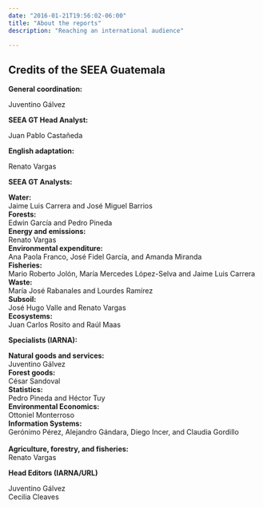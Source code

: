 ```yaml
---
date: "2016-01-21T19:56:02-06:00"
title: "About the reports"
description: "Reaching an international audience"

---
```


<h2 id="credits">Credits of the SEEA Guatemala</h2>

<p><strong>General coordination:</strong></p>
<p>Juventino Gálvez</p>
<p><strong>SEEA GT Head Analyst:</strong></p>
<p>Juan Pablo Castañeda</p>
<p><strong>English adaptation:</strong></p>
<p>Renato Vargas</p>
<p><strong>SEEA GT Analysts:</strong></p>
<p><strong>Water:</strong><br>Jaime Luis Carrera and José Miguel Barrios<br> <strong>Forests:</strong> <br>Edwin García and Pedro Pineda<br> <strong>Energy and emissions:</strong> <br>Renato Vargas<br> <strong>Environmental expenditure:</strong> <br>Ana Paola Franco, José Fidel García, and Amanda Miranda<br> <strong>Fisheries:</strong> <br>Mario Roberto Jolón, María Mercedes López-Selva and Jaime Luis Carrera<br> <strong>Waste:</strong> <br>María José Rabanales and Lourdes Ramírez<br> <strong>Subsoil:</strong> <br>José Hugo Valle and Renato Vargas<br> <strong>Ecosystems:</strong> <br>Juan Carlos Rosito and Raúl Maas<br></p>
<p><strong>Specialists (IARNA):</strong></p>
<p><strong>Natural goods and services:</strong> <br>Juventino Gálvez<br> <strong>Forest goods:</strong> <br>César Sandoval<br> <strong>Statistics:</strong> <br>Pedro Pineda and Héctor Tuy<br> <strong>Environmental Economics:</strong> <br>Ottoniel Monterroso<br> <strong>Information Systems:</strong> <br>Gerónimo Pérez, Alejandro Gándara, Diego Incer, and Claudia Gordillo<br>
<br> <strong>Agriculture, forestry, and fisheries:</strong> <br>Renato Vargas<br></p>
<p><strong>Head Editors (IARNA/URL)</strong></p>
<p>Juventino Gálvez<br> Cecilia Cleaves</p>